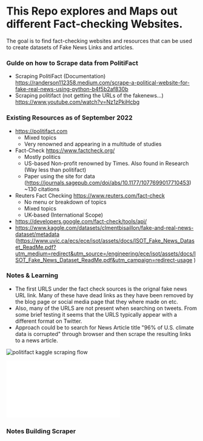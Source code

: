 # This Repo explores and Maps out different Fact-checking Websites.


The goal is to find fact-checking websites and resources that can be used to create datasets of Fake News Links and articles.


### Gulde on how to Scrape data from PolitiFact
+ Scraping PolitiFact (Documentation) https://randerson112358.medium.com/scrape-a-political-website-for-fake-real-news-using-python-b4f5b2af830b
+ Scraping politifact (not getting the URLs of the fakenews...) https://www.youtube.com/watch?v=Nz1zPkiHcbg


### Existing Resources as of September 2022

+ https://politifact.com
    - Mixed topics
    - Very renowned and appearing in a multitude of studies
+ Fact-Check https://www.factcheck.org/
    - Mostly politics
    - US-based Non-profit renowned by Times. Also found in Research (Way less than politifact)
    - Paper using the site for data (https://journals.sagepub.com/doi/abs/10.1177/1077699017710453) ~130 citations
+ Reuters Fact Checking https://www.reuters.com/fact-check
    - No menu or breakdown of topics
    - Mixed topics
    - UK-based (International Scope)  
+ https://developers.google.com/fact-check/tools/api/
+ https://www.kaggle.com/datasets/clmentbisaillon/fake-and-real-news-dataset/metadata (https://www.uvic.ca/ecs/ece/isot/assets/docs/ISOT_Fake_News_Dataset_ReadMe.pdf?utm_medium=redirect&utm_source=/engineering/ece/isot/assets/docs/ISOT_Fake_News_Dataset_ReadMe.pdf&utm_campaign=redirect-usage
)

###


### Notes & Learning

+ The first URLS under the fact check sources is the orignal fake news URL link. Many of these have dead links as they have been removed by the blog page or social media page that they where made on etc. 
+ Also, many of the URLS are not present when searching on tweets. From some brief testing it seems that the URLS typically appear with a different format on Twitter.
+ Approach could be to search for News Article title "96% of U.S. climate data is corrupted" through browser and then scrape the resulting links to a news article.


![politifact kaggle scraping flow]('https://www.kaggle.com/datasets/shivkumarganesh/politifact-factcheck-data?resource=download')



![topics_distr](kaggle_politifact/topics_distribution.pdf)



### Notes Building Scraper


